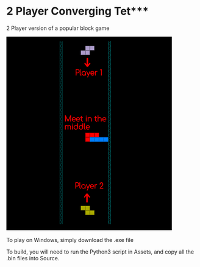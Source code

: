 # 2 Player Converging Tet***
2 Player version of a popular block game

<img src="https://github.com/Valentin-Aslanyan/2PCT/blob/master/Assets/Promotional.png">

To play on Windows, simply download the .exe file



To build, you will need to run the Python3 script in Assets, and copy all the .bin files into Source.
